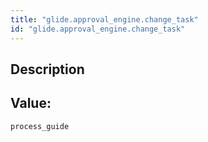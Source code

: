 ```yaml
---
title: "glide.approval_engine.change_task"
id: "glide.approval_engine.change_task"
---
```

## Description



## Value: 
```
process_guide
```